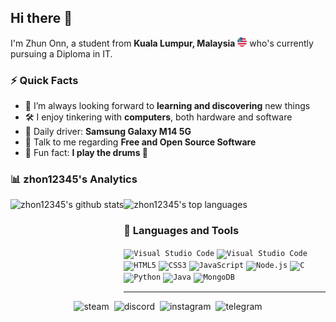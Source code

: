 <style>
    a {
        text-decoration: none;
    }

    .socials {
        margin: 0 2px 5px 2px;
    }

</style>

## Hi there 👋

I'm Zhun Onn, a student from **Kuala Lumpur, Malaysia** <img src="./Assets/flag.png" width="15" /> who's currently pursuing a Diploma in IT.

### ⚡ Quick Facts</h3>

-   🌱 I’m always looking forward to **learning and discovering** new things
-   🛠️ I enjoy tinkering with **computers**, both hardware and software
-   📱 Daily driver: **Samsung Galaxy M14 5G**
-   💬 Talk to me regarding **Free and Open Source Software**
-   🎉 Fun fact: **I play the drums 🥁**

### 📊 zhon12345's Analytics
<p>
    <picture>
        <source 
        srcset="https://github-stats-alpha.zhon12345.vercel.app/api?username=zhon12345&cc=20232a&tc=fff&&ic=61dafb&bc=e4e2e2"
        media="(prefers-color-scheme: dark)"
        />
        <source
        srcset="https://github-stats-alpha.zhon12345.vercel.app/api?username=zhon12345&cc=fffefe&tc=434d58&&ic=4c71f2&bc=e4e2e2"
        media="(prefers-color-scheme: light), (prefers-color-scheme: no-preference)"
        />
        <img height=160 align="left" alt="zhon12345's github stats" src="https://github-stats-alpha.zhon12345.vercel.app/api?username=zhon12345&cc=fffefe&tc=434d58&&ic=4c71f2&bc=e4e2e2">
    </picture>
</p>

<p >
    <picture>
        <source 
        srcset="https://github-readme-stats.zhon12345.vercel.app/api/top-langs/?username=zhon12345&theme=react&layout=compact&langs_count=6&size_weight=0.5&count_weight=0.5"
        media="(prefers-color-scheme: dark)"
        />
        <source
        srcset="https://github-readme-stats.zhon12345.vercel.app/api/top-langs/?username=zhon12345&layout=compact&langs_count=6&size_weight=0.5&count_weight=0.5"
        media="(prefers-color-scheme: light), (prefers-color-scheme: no-preference)"
        />
        <img height=160 alt="zhon12345's top languages" src="https://github-readme-stats.zhon12345.vercel.app/api/top-langs/?username=zhon12345&layout=compact&langs_count=6&size_weight=0.5&count_weight=0.5">
    </picture>
</p>

### 🧰 Languages and Tools
<p>
	<a href="https://code.visualstudio.com/" target="_blank">
  		<code><img src="https://cdn.jsdelivr.net/gh/devicons/devicon/icons/vscode/vscode-original.svg" alt="Visual Studio Code" width="40" height="40" /></code>
  	</a>
    <a href="https://visualstudio.microsoft.com/" target="_blank">
  		<code><img src="https://cdn.jsdelivr.net/gh/devicons/devicon/icons/visualstudio/visualstudio-plain.svg"" alt="Visual Studio Code" width="40" height="40" /></code>
  	</a>
    <a href="https://en.wikipedia.org/wiki/HTML/" target="_blank"> 
  		<code><img src="https://cdn.jsdelivr.net/gh/devicons/devicon/icons/html5/html5-original.svg" alt="HTML5" width="40" height="40"/></code>
	</a> 
  	<a href="https://en.wikipedia.org/wiki/CSS/" target="_blank"> 
    	<code><img src="https://cdn.jsdelivr.net/gh/devicons/devicon/icons/css3/css3-original.svg" alt="CSS3" width="40" height="40"/></code>
	</a> 
	<a href="https://www.javascript.com/" target="_blank"> 
  		<code><img src="https://cdn.jsdelivr.net/gh/devicons/devicon/icons/javascript/javascript-original.svg" alt="JavaScript" width="40" height="40"/></code>
	</a> 
	<a href="https://nodejs.org" target="_blank"> 
  		<code><img src="https://cdn.jsdelivr.net/gh/devicons/devicon/icons/nodejs/nodejs-original.svg" alt="Node.js" width="40" height="40"/></code>
	</a> 
    <a href="https://en.wikipedia.org/wiki/C_(programming_language)/" target="_blank"> 
  		<code><img src="https://cdn.jsdelivr.net/gh/devicons/devicon/icons/c/c-original.svg" alt="C" width="40" height="40"/></code>
	</a>
	<a href="https://www.python.org" target="_blank"> 
  		<code><img src="https://cdn.jsdelivr.net/gh/devicons/devicon/icons/python/python-original.svg" alt="Python" width="40" height="40"/></code>
	</a>
    <a href="https://www.java.com/" target="_blank"> 
  		<code><img src="https://cdn.jsdelivr.net/gh/devicons/devicon/icons/java/java-original.svg" alt="Java" width="40" height="40"/></code>
	</a>
	<a href="https://www.mongodb.com/" target="_blank">
		<code><img src="https://cdn.jsdelivr.net/gh/devicons/devicon/icons/mongodb/mongodb-original.svg" alt="MongoDB" width="40" height="40"/></code>
	</a>
</p>

---

<div style="text-align: center;">
    <a href="https://steamcommunity.com/id/zhon12345" target="_blank">
		<img class="socials" src=https://img.shields.io/badge/Steam-1B2838?style=for-the-badge&logo=steam&logoColor=white alt=steam />
	</a>  
	<a href="https://discord.gg/jMpw3jw" target="_blank">
		<img class="socials" src=https://img.shields.io/badge/Discord-7289DA?style=for-the-badge&logo=discord&logoColor=white alt=discord />
	</a>
    <a href="https://instagram.com/zh0n12345" target="_blank">
		<img class="socials" src=https://img.shields.io/badge/Instagram-000000?style=for-the-badge&logo=instagram&logoColor=white alt=instagram />
	</a>
	<a href="https://t.me/zhon12345" target="_blank">
		<img class="socials" src=https://img.shields.io/badge/Telegram-229ED9?style=for-the-badge&logo=telegram&logoColor=white alt=telegram />
	</a>
</div>  
